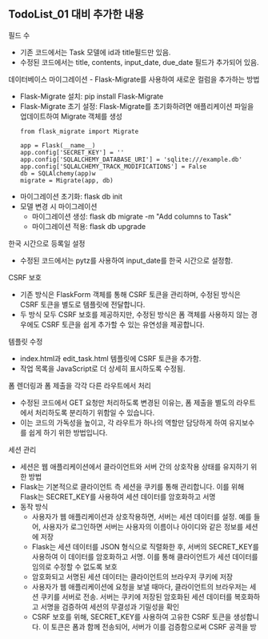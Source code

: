 ## TodoList_01 대비 추가한 내용

필드 수

- 기존 코드에서는 Task 모델에 id과 title필드만 있음.
- 수정된 코드에서는 title, contents, input_date, due_date 필드가 추가되어 있음.


데이터베이스 마이그레이션 - Flask-Migrate를 사용하여 새로운 컬럼을 추가하는 방법
- Flask-Migrate 설치: pip install Flask-Migrate
- Flask-Migrate 초기 설정: Flask-Migrate를 초기화하려면 애플리케이션 파일을 업데이트하여 Migrate 객체를 생성
    ```
    from flask_migrate import Migrate

    app = Flask(__name__)
    app.config['SECRET_KEY'] = ''
    app.config['SQLALCHEMY_DATABASE_URI'] = 'sqlite:///example.db'
    app.config['SQLALCHEMY_TRACK_MODIFICATIONS'] = False
    db = SQLAlchemy(app)w
    migrate = Migrate(app, db)
    ```
- 마이그레이션 초기화: flask db init
- 모델 변경 시 마이그레이션
    - 마이그레이션 생성: flask db migrate -m "Add columns to Task"
    - 마이그레이션 적용: flask db upgrade


한국 시간으로 등록일 설정

- 수정된 코드에서는 pytz를 사용하여 input_date를 한국 시간으로 설정함.

CSRF 보호

- 기존 방식은 FlaskForm 객체를 통해 CSRF 토큰을 관리하며, 수정된 방식은 CSRF 토큰을 별도로 템플릿에 전달합니다.
- 두 방식 모두 CSRF 보호를 제공하지만, 수정된 방식은 폼 객체를 사용하지 않는 경우에도 CSRF 토큰을 쉽게 추가할 수 있는 유연성을 제공합니다.

템플릿 수정

- index.html과 edit_task.html 템플릿에 CSRF 토큰을 추가함.
- 작업 목록을 JavaScript로 더 상세히 표시하도록 수정됨.

폼 렌더링과 폼 제출을 각각 다른 라우트에서 처리

- 수정된 코드에서 GET 요청만 처리하도록 변경된 이유는, 폼 제출을 별도의 라우트에서 처리하도록 분리하기 위함일 수 있습니다.
- 이는 코드의 가독성을 높이고, 각 라우트가 하나의 역할만 담당하게 하여 유지보수를 쉽게 하기 위한 방법입니다.


세션 관리
- 세션은 웹 애플리케이션에서 클라이언트와 서버 간의 상호작용 상태를 유지하기 위한 방법
- Flask는 기본적으로 클라이언트 측 세션을 쿠키를 통해 관리합니다. 이를 위해 Flask는 SECRET_KEY를 사용하여 세션 데이터를 암호화하고 서명
- 동작 방식
    - 사용자가 웹 애플리케이션과 상호작용하면, 서버는 세션 데이터를 설정. 예를 들어, 사용자가 로그인하면 서버는 사용자의 이름이나 아이디와 같은 정보를 세션에 저장
    - Flask는 세션 데이터를 JSON 형식으로 직렬화한 후, 서버의 SECRET_KEY를 사용하여 이 데이터를 암호화하고 서명. 이를 통해 클라이언트가 세션 데이터를 임의로 수정할 수 없도록 보호
    - 암호화되고 서명된 세션 데이터는 클라이언트의 브라우저 쿠키에 저장
    - 사용자가 웹 애플리케이션에 요청을 보낼 때마다, 클라이언트의 브라우저는 세션 쿠키를 서버로 전송. 서버는 쿠키에 저장된 암호화된 세션 데이터를 복호화하고 서명을 검증하여 세션의 무결성과 기밀성을 확인
    - CSRF 보호를 위해, SECRET_KEY를 사용하여 고유한 CSRF 토큰을 생성합니다. 이 토큰은 폼과 함께 전송되어, 서버가 이를 검증함으로써 CSRF 공격을 방